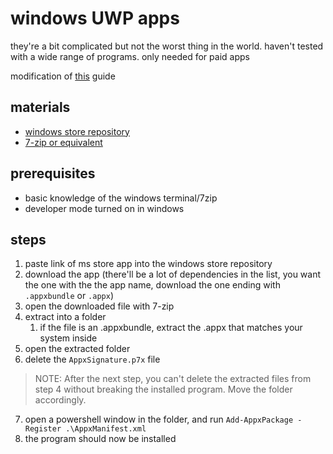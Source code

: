 # windows UWP apps
they're a bit complicated but not the worst thing in the world. haven't tested with a wide range of programs. only needed for paid apps

modification of [this](https://titleos.dev/bypassing-microsoft-store-licensing/) guide

## materials
- [windows store repository](https://store.rg-adguard.net)
- [7-zip or equivalent](https://www.7-zip.org/)

## prerequisites
- basic knowledge of the windows terminal/7zip
- developer mode turned on in windows

## steps
1. paste link of ms store app into the windows store repository
2. download the app (there'll be a lot of dependencies in the list, you want the one with the the app name, download the one ending with `.appxbundle` or `.appx`)
3. open the downloaded file with 7-zip
4. extract into a folder
   1. if the file is an .appxbundle, extract the .appx that matches your system inside
5. open the extracted folder
6. delete the `AppxSignature.p7x` file
> NOTE: After the next step, you can't delete the extracted files from step 4 without breaking the installed program. Move the folder accordingly.
7. open a powershell window in the folder, and run `Add-AppxPackage -Register .\AppxManifest.xml`
8. the program should now be installed
